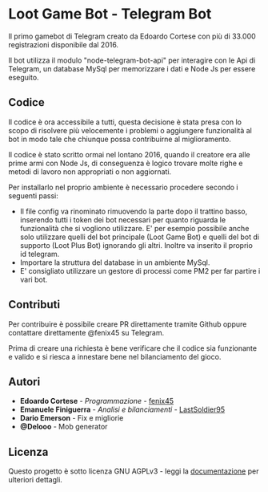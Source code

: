 # Loot Game Bot - Telegram Bot

Il primo gamebot di Telegram creato da Edoardo Cortese con più di 33.000 registrazioni disponibile dal 2016.

Il bot utilizza il modulo "node-telegram-bot-api" per interagire con le Api di Telegram, un database MySql per memorizzare i dati e Node Js per essere eseguito.

## Codice

Il codice è ora accessibile a tutti, questa decisione è stata presa con lo scopo di risolvere più velocemente i problemi o aggiungere funzionalità al bot in modo tale che chiunque possa contribuirne al miglioramento.

Il codice è stato scritto ormai nel lontano 2016, quando il creatore era alle prime armi con Node Js, di conseguenza è logico trovare molte righe e metodi di lavoro non appropriati o non aggiornati.

Per installarlo nel proprio ambiente è necessario procedere secondo i seguenti passi:
- Il file config va rinominato rimuovendo la parte dopo il trattino basso, inserendo tutti i token dei bot necessari per quanto riguarda le funzionalità che si vogliono utilizzare. E' per esempio possibile anche solo utilizzare quelli del bot principale (Loot Game Bot) e quelli del bot di supporto (Loot Plus Bot) ignorando gli altri. Inoltre va inserito il proprio id telegram.
- Importare la struttura del database in un ambiente MySql.
- E' consigliato utilizzare un gestore di processi come PM2 per far partire i vari bot.

## Contributi

Per contribuire è possibile creare PR direttamente tramite Github oppure contattare direttamente @fenix45 su Telegram.

Prima di creare una richiesta è bene verificare che il codice sia funzionante e valido e si riesca a innestare bene nel bilanciamento del gioco.

## Autori

* **Edoardo Cortese** - *Programmazione* - [fenix45](http://telegram.me/fenix45)
* **Emanuele Finiguerra** - *Analisi e bilanciamenti* - [LastSoldier95](http://telegram.me/LastSoldier95)
* **Dario Emerson** - Fix e migliorie
* **@Delooo** - Mob generator

## Licenza

Questo progetto è sotto licenza GNU AGPLv3 - leggi la [documentazione](https://choosealicense.com/licenses/agpl-3.0/) per ulteriori dettagli.
